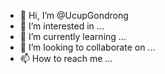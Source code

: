 - 👋 Hi, I’m @UcupGondrong
- 👀 I’m interested in ...
- 🌱 I’m currently learning ...
- 💞️ I’m looking to collaborate on ...
- 📫 How to reach me ...

<!---
UcupGondrong/UcupGondrong is a ✨ special ✨ repository because its `README.md` (this file) appears on your GitHub profile.
You can click the Preview link to take a look at your changes.
--->
